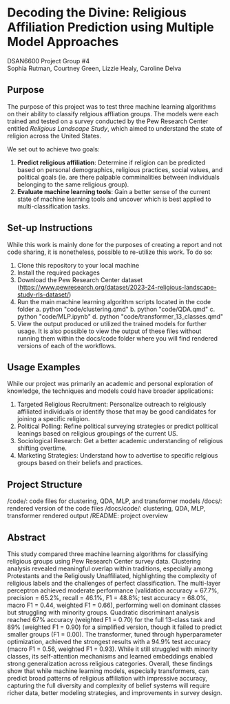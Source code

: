 # Decoding the Divine: Religious Affiliation Prediction using Multiple Model Approaches
DSAN6600 Project Group #4\
Sophia Rutman, Courtney Green, Lizzie Healy, Caroline Delva

## Purpose
The purpose of this project was to test three machine learning algorithms on their ability to classify relgious affliation groups. The models were each trained and tested on a survey conducted by the Pew Research Center entitled _Religious Landscape Study_, which aimed to understand the state of religion across the United States. 

We set out to achieve two goals: 
  1. **Predict religious affiliation**: Determine if religion can be predicted based on personal demographics, religious practices, social values, and political goals (ie. are there palpable comminalities between individuals belonging to the same religious group).
  2. **Evaluate machine learning tools**: Gain a better sense of the current state of machine learning tools and uncover which is best applied to multi-classification tasks.

## Set-up Instructions 
While this work is mainly done for the purposes of creating a report and not code sharing, it is nonetheless, possible to re-utilize this work. To do so:
  1. Clone this repository to your local machine
  2. Install the required packages
  3. Download the Pew Research Center dataset (https://www.pewresearch.org/dataset/2023-24-religious-landscape-study-rls-dataset/)
  4. Run the main machine learning algorithm scripts located in the code folder
     a. python "code/clustering.qmd"
     b. python "code/QDA.qmd"
     c. python "code/MLP.ipynb"
     d. python "code/transformer_13_classes.qmd"
  5. View the output produced or utilized the trained models for further usage.
It is also possible to view the output of these files without running them within the docs/code folder where you will find rendered versions of each of the workflows. 

## Usage Examples
While our project was primarily an academic and personal exploration of knowledge, the techniques and models could have broader applications:
  1. Targeted Religious Recruitment: Personalize outreach to relgiously affiliated individuals or identify those that may be good candidates for joining a specific religion.
  2. Political Polling: Refine political surveying strategies or predict political leanings based on religious groupings of the current US.
  3. Sociological Research: Get a better academic understanding of religious shifting overtime.
  4. Marketing Strategies: Understand how to advertise to specific relgious groups based on their beliefs and practices.

## Project Structure
/code/: code files for clustering, QDA, MLP, and transformer models
/docs/: rendered version of the code files
/docs/code/: clustering, QDA, MLP, transformer rendered output
/README: project overview

## Abstract 
This study compared three machine learning algorithms for classifying religious groups using Pew Research Center survey data. Clustering analysis revealed meaningful overlap within traditions, especially among Protestants and the Religiously Unaffiliated, highlighting the complexity of religious labels and the challenges of perfect classification. The multi-layer perceptron achieved moderate performance (validation accuracy = 67.7%, precision = 65.2%, recall = 46.1%, F1 = 48.8%; test accuracy = 68.0%, macro F1 = 0.44, weighted F1 = 0.66), performing well on dominant classes but struggling with minority groups. Quadratic discriminant analysis reached 67% accuracy (weighted F1 = 0.70) for the full 13-class task and 89% (weighted F1 = 0.90) for a simplified version, though it failed to predict smaller groups (F1 = 0.00). The transformer, tuned through hyperparameter optimization, achieved the strongest results with a 94.9% test accuracy (macro F1 = 0.56, weighted F1 = 0.93). While it still struggled with minority classes, its self-attention mechanisms and learned embeddings enabled strong generalization across religious categories. Overall, these findings show that while machine learning models, especially transformers, can predict broad patterns of religious affiliation with impressive accuracy, capturing the full diversity and complexity of belief systems will require richer data, better modeling strategies, and improvements in survey design.
